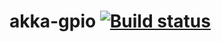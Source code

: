 # akka-gpio [![Build status](https://teamcity.lolhens.de/app/rest/builds/buildType:AkkaGpio_Build/statusIcon.svg)](https://teamcity.lolhens.de/viewType.html?buildTypeId=AkkaGpio_Build&guest=1)
